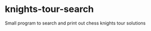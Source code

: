 knights-tour-search
===================

Small program to search and print out chess knights tour solutions

